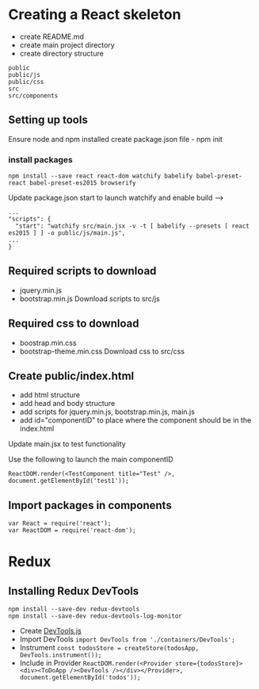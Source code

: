 # Creating a React skeleton
- create README.md
- create main project directory
- create directory structure
```
public
public/js
public/css
src
src/components
```
## Setting up tools
Ensure node and npm installed
create package.json file - npm init
### install packages
```
npm install --save react react-dom watchify babelify babel-preset-react babel-preset-es2015 browserify
```
Update package.json start to launch watchify and enable build -->
```
...
"scripts": {
  "start": "watchify src/main.jsx -v -t [ babelify --presets [ react es2015 ] ] -o public/js/main.js",
...
}
```
## Required scripts to download
- jquery.min.js
- bootstrap.min.js
Download scripts to src/js
## Required css to download
- boostrap.min.css
- bootstrap-theme.min.css
Download css to src/css
## Create public/index.html
- add html structure
- add head and body structure
- add scripts for jquery.min.js, bootstrap.min.js, main.js
- add id="componentID" to place where the component should be in the index.html

Update main.jsx to test functionality

Use the following to launch the main componentID
```
ReactDOM.render(<TestComponent title="Test" />, document.getElementById('test1'));
```
## Import packages in components
```
var React = require('react');
var ReactDOM = require('react-dom');
```
# Redux
## Installing Redux DevTools
```
npm install --save-dev redux-devtools
npm install --save-dev redux-devtools-log-monitor
```
- Create [DevTools.js](https://github.com/gaearon/redux-devtools/blob/master/docs/Walkthrough.md)
- Import DevTools `import DevTools from './containers/DevTools';`
- Instrument `const todosStore = createStore(todosApp, DevTools.instrument());`
- Include in Provider `ReactDOM.render(<Provider store={todosStore}><div><ToDoApp /><DevTools /></div></Provider>, document.getElementById('todos'));`
